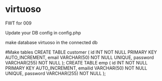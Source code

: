 # virtuoso
FWT for 009

Update your DB config in config.php

make database virtuoso in the connected db 

#Make tables 
CREATE TABLE customer (
    id INT NOT NULL PRIMARY KEY AUTO_INCREMENT,
    email VARCHAR(50) NOT NULL UNIQUE,
    password VARCHAR(255) NOT NULL
);
CREATE TABLE emp (
    id INT NOT NULL PRIMARY KEY AUTO_INCREMENT,
    emailid VARCHAR(50) NOT NULL UNIQUE,
    password VARCHAR(255) NOT NULL
);
